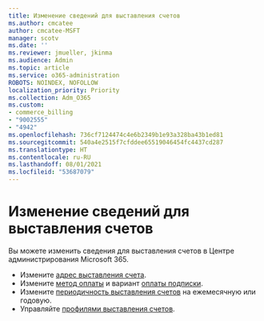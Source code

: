 ```yaml
---
title: Изменение сведений для выставления счетов
ms.author: cmcatee
author: cmcatee-MSFT
manager: scotv
ms.date: ''
ms.reviewer: jmueller, jkinma
ms.audience: Admin
ms.topic: article
ms.service: o365-administration
ROBOTS: NOINDEX, NOFOLLOW
localization_priority: Priority
ms.collection: Adm_O365
ms.custom:
- commerce_billing
- "9002555"
- "4942"
ms.openlocfilehash: 736cf7124474c4e6b2349b1e93a328ba43b1ed81
ms.sourcegitcommit: 540a4e2515f7cfddee65519046454fc4437cd287
ms.translationtype: HT
ms.contentlocale: ru-RU
ms.lasthandoff: 08/01/2021
ms.locfileid: "53687079"
---
```

# <a name="change-billing-information"></a>Изменение сведений для выставления счетов

Вы можете изменить сведения для выставления счетов в Центре администрирования Microsoft 365. 

- Измените [адрес выставления счета](/microsoft-365/commerce/billing-and-payments/change-your-billing-addresses).
- Измените [метод оплаты](/microsoft-365/commerce/billing-and-payments/manage-payment-methods) и вариант [оплаты подписки](/microsoft-365/commerce/billing-and-payments/pay-for-your-subscription).
- Измените [периодичность выставления счетов](/microsoft-365/commerce/billing-and-payments/change-payment-frequency) на ежемесячную или годовую.
- Управляйте [профилями выставления счетов](/microsoft-365/commerce/billing-and-payments/manage-billing-profiles).
